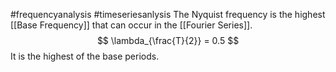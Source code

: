 #frequencyanalysis #timeseriesanlysis 
The Nyquist frequency is the highest [[Base Frequency]] that can occur in the [[Fourier Series]].
$$
\lambda_{\frac{T}{2}} = 0.5
$$
It is the highest of the base periods.